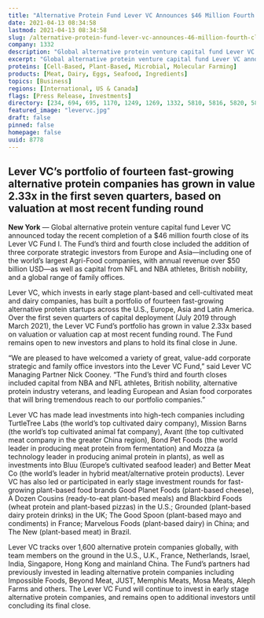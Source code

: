 ```yaml
---
title: "Alternative Protein Fund Lever VC Announces $46 Million Fourth Close, 2.33x Growth in Portfolio Value"
date: 2021-04-13 08:34:58
lastmod: 2021-04-13 08:34:58
slug: /alternative-protein-fund-lever-vc-announces-46-million-fourth-close-233x-growth-portfolio
company: 1332
description: "Global alternative protein venture capital fund Lever VC announced today the recent completion of a $46 million fourth close of its Lever VC Fund I. The Fund’s third and fourth close included the addition of three corporate strategic investors from Europe and Asia—including one of the world’s largest Agri-Food companies, with annual revenue over $50 billion USD—as well as capital from NFL and NBA athletes, British nobility, and a global range of family offices."
excerpt: "Global alternative protein venture capital fund Lever VC announced today the recent completion of a $46 million fourth close of its Lever VC Fund I. The Fund’s third and fourth close included the addition of three corporate strategic investors from Europe and Asia—including one of the world’s largest Agri-Food companies, with annual revenue over $50 billion USD—as well as capital from NFL and NBA athletes, British nobility, and a global range of family offices."
proteins: [Cell-Based, Plant-Based, Microbial, Molecular Farming]
products: [Meat, Dairy, Eggs, Seafood, Ingredients]
topics: [Business]
regions: [International, US & Canada]
flags: [Press Release, Investments]
directory: [234, 694, 695, 1170, 1249, 1269, 1332, 5810, 5816, 5820, 5827, 5831, 6196, 7856, 8464, 8602, 8754]
featured_image: "levervc.jpg"
draft: false
pinned: false
homepage: false
uuid: 8778
---
```

<h2>Lever VC’s portfolio of fourteen fast-growing alternative protein companies has grown in value 2.33x in the first seven quarters, based on valuation at most recent funding round</h2>
<p><strong>New York</strong> — Global alternative protein venture capital fund Lever VC announced today the recent completion of a $46 million fourth close of its Lever VC Fund I. The Fund’s third and fourth close included the addition of three corporate strategic investors from Europe and Asia—including one of the world’s largest Agri-Food companies, with annual revenue over $50 billion USD—as well as capital from NFL and NBA athletes, British nobility, and a global range of family offices.</p>
<p>Lever VC, which invests in early stage plant-based and cell-cultivated meat and dairy companies, has built a portfolio of fourteen fast-growing alternative protein startups across the U.S., Europe, Asia and Latin America. Over the first seven quarters of capital deployment (July 2019 through March 2021), the Lever VC Fund’s portfolio has grown in value 2.33x based on valuation or valuation cap at most recent funding round. The Fund remains open to new investors and plans to hold its final close in June<a>.</a></p>
<p>“We are pleased to have welcomed a variety of great, value-add corporate strategic and family office investors into the Lever VC Fund,” said Lever VC Managing Partner Nick Cooney. “The Fund’s third and fourth closes included capital from NBA and NFL athletes, British nobility, alternative protein industry veterans, and leading European and Asian food corporates that will bring tremendous reach to our portfolio companies.”</p>
<p>Lever VC has made lead investments into high-tech companies including TurtleTree Labs (the world’s top cultivated dairy company), Mission Barns (the world’s top cultivated animal fat company), Avant (the top cultivated meat company in the greater China region), Bond Pet Foods (the world leader in producing meat protein from fermentation) and Mozza (a technology leader in producing animal protein in plants), as well as investments into Bluu (Europe’s cultivated seafood leader) and Better Meat Co (the world’s leader in hybrid meat/alternative protein products). Lever VC has also led or participated in early stage investment rounds for fast-growing plant-based food brands Good Planet Foods (plant-based cheese), A Dozen Cousins (ready-to-eat plant-based meals) and Blackbird Foods (wheat protein and plant-based pizzas) in the U.S.; Grounded (plant-based dairy protein drinks) in the UK; The Good Spoon (plant-based mayo and condiments) in France; Marvelous Foods (plant-based dairy) in China; and The New (plant-based meat) in Brazil.</p>
<p>Lever VC tracks over 1,600 alternative protein companies globally, with team members on the ground in the U.S., U.K., France, Netherlands, Israel, India, Singapore, Hong Kong and mainland China. The Fund’s partners had previously invested in leading alternative protein companies including Impossible Foods, Beyond Meat, JUST, Memphis Meats, Mosa Meats, Aleph Farms and others. The Lever VC Fund will continue to invest in early stage alternative protein companies, and remains open to additional investors until concluding its final close.</p>
